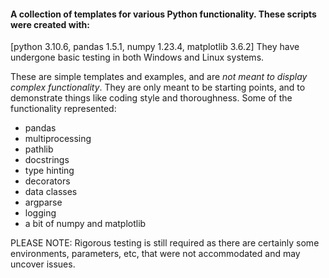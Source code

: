 #### A collection of templates for various Python functionality. These scripts were created with:
[python 3.10.6, pandas 1.5.1, numpy 1.23.4, matplotlib 3.6.2] 
They have undergone basic testing in both Windows and Linux systems.

These are simple templates and examples, and are *not meant to display complex
functionality*. They are only meant to be starting points, and to demonstrate
things like coding style and thoroughness.
Some of the functionality represented:
- pandas
- multiprocessing
- pathlib
- docstrings
- type hinting
- decorators
- data classes
- argparse
- logging
- a bit of numpy and matplotlib

PLEASE NOTE: Rigorous testing is still required as there are certainly
some environments, parameters, etc, that were not accommodated and may
uncover issues.


